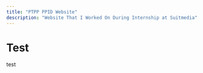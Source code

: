 ```yaml
---
title: "PTPP PPID Website"
description: "Website That I Worked On During Internship at Suitmedia"
---
```


# Test

test
